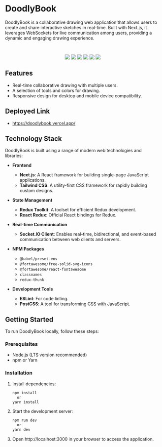 # DoodlyBook

DoodlyBook is a collaborative drawing web application that allows users to create and share interactive sketches in real-time. Built with Next.js, it leverages WebSockets for live communication among users, providing a dynamic and engaging drawing experience.

<br>

<p align="center"">
  <img src="https://img.shields.io/badge/next%20js-000000?style=for-the-badge&logo=nextdotjs&logoColor=white" />
  <img src="https://img.shields.io/badge/Redux-593D88?style=for-the-badge&logo=redux&logoColor=white" />
  <img src="https://img.shields.io/badge/Node%20js-339933?style=for-the-badge&logo=nodedotjs&logoColor=white" />
  <img src="https://img.shields.io/badge/Tailwind_CSS-38B2AC?style=for-the-badge&logo=tailwind-css&logoColor=white" />
  <img src="https://img.shields.io/badge/Socket.io-010101?&style=for-the-badge&logo=Socket.io&logoColor=white" />
  <img src="https://img.shields.io/badge/eslint-3A33D1?style=for-the-badge&logo=eslint&logoColor=white" />
</p>

## Features

- Real-time collaborative drawing with multiple users.
- A selection of tools and colors for drawing.
- Responsive design for desktop and mobile device compatibility.

## Deployed Link

- https://doodlybook.vercel.app/

## Technology Stack

DoodlyBook is built using a range of modern web technologies and libraries:

- **Frontend**
  - **Next.js**: A React framework for building single-page JavaScript applications.
  - **Tailwind CSS**: A utility-first CSS framework for rapidly building custom designs.

- **State Management**
  - **Redux Toolkit**: A toolset for efficient Redux development.
  - **React Redux**: Official React bindings for Redux.

- **Real-time Communication**
  - **Socket.IO Client**: Enables real-time, bidirectional, and event-based communication between web clients and servers.

- **NPM Packages**
  - `@babel/preset-env`
  - `@fortawesome/free-solid-svg-icons`
  - `@fortawesome/react-fontawesome`
  - `classnames`
  - `redux-thunk`

- **Development Tools**
  - **ESLint**: For code linting.
  - **PostCSS**: A tool for transforming CSS with JavaScript.

## Getting Started

To run DoodlyBook locally, follow these steps:

### Prerequisites

- Node.js (LTS version recommended)
- npm or Yarn

### Installation

1. Install dependencies:
   ```sh
   npm install
     or
   yarn install
2. Start the development server:
   ```sh
   npm run dev
     or
   yarn dev
3. Open http://localhost:3000 in your browser to access the application.
